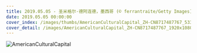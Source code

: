 ```yaml
---
title: 2019.05.05 - 圣米格尔·德阿连德，墨西哥 (© ferrantraite/Getty Images)
date: 2019.05.05 00:00:00
cover_index: /images/thumbs/AmericanCulturalCapital_ZH-CN8717487767_533x300.jpg
cover_detail: /images/AmericanCulturalCapital_ZH-CN8717487767_1920x1080.jpg
---
```


![AmericanCulturalCapital](/images/AmericanCulturalCapital_ZH-CN8717487767_1920x1080.jpg)
